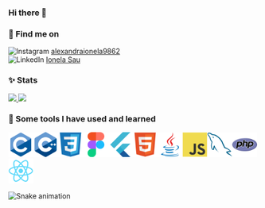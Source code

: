 ### Hi there 👋

<!--
**ionero12/ionero12** is a ✨ _special_ ✨ repository because its `README.md` (this file) appears on your GitHub profile.

Here are some ideas to get you started:

- 🔭 I’m currently working on ...
- 🌱 I’m currently learning ...
- 👯 I’m looking to collaborate on ...
- 🤔 I’m looking for help with ...
- 💬 Ask me about ...
- 📫 How to reach me: ...
- 😄 Pronouns: ...
- ⚡ Fun fact: ...
-->

### 🎀 Find me on
<img src = "https://upload.wikimedia.org/wikipedia/commons/thumb/e/e7/Instagram_logo_2016.svg/2048px-Instagram_logo_2016.svg.png" alt = "Instagram" width = "30px" height = "30px" /> [alexandraionela9862](https://www.instagram.com/alexandraionela9862/)<br>
<img src = "https://upload.wikimedia.org/wikipedia/commons/thumb/f/f8/LinkedIn_icon_circle.svg/800px-LinkedIn_icon_circle.svg.png" alt = "LinkedIn" width = "30px" height = "30px" /> [Ionela Sau](https://www.linkedin.com/in/ionela-sau-068a70202/)<br>

### ✨ Stats
<a href = "https://github.com/ionero12?tab=repositories">
  <img src = "https://github-readme-stats-git-masterrstaa-rickstaa.vercel.app/api?username=ionero12&count_private=true&show_icons=true&theme=dracula&include_all_commits=true" />
</a>
<a href = "https://github.com/ionero12?tab=repositories">
  <img src = "https://github-readme-stats-git-masterrstaa-rickstaa.vercel.app/api/top-langs/?username=ionero12&langs_count=10&count_private=true&theme=dracula&layout=compact&card_width=270" />
</a>

### 🚀 Some tools I have used and learned
<img height=50 
src="https://raw.githubusercontent.com/devicons/devicon/v2.15.1/icons/c/c-original.svg" /><img height=50 src="https://raw.githubusercontent.com/devicons/devicon/v2.15.1/icons/cplusplus/cplusplus-original.svg" /><img height=50 src="https://raw.githubusercontent.com/devicons/devicon/v2.15.1/icons/css3/css3-original.svg" /><img height=50 src="https://github.com/devicons/devicon/blob/v2.15.1/icons/figma/figma-original.svg" /><img height=50 src="https://github.com/devicons/devicon/blob/v2.15.1/icons/flutter/flutter-original.svg" /><img height=50 src="https://github.com/devicons/devicon/blob/v2.15.1/icons/html5/html5-original.svg" /><img height=50 src="https://github.com/devicons/devicon/blob/v2.15.1/icons/java/java-original.svg" /><img height=50 src="https://github.com/devicons/devicon/blob/v2.15.1/icons/javascript/javascript-original.svg" /><img height=50 src="https://github.com/devicons/devicon/blob/v2.15.1/icons/mysql/mysql-original.svg" /><img height=50 src="https://github.com/devicons/devicon/blob/v2.15.1/icons/php/php-original.svg" /><img height=50 src="https://github.com/devicons/devicon/blob/v2.15.1/icons/react/react-original.svg" />

![Snake animation](https://github.com/thepiyushmalhotra/thepiyushmalhotra/blob/output/github-contribution-grid-snake.svg)
